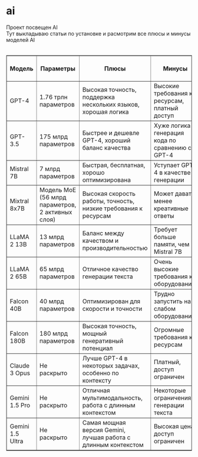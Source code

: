 # ai </br>
Проект посвещен AI </br>
Тут выкладываю статьи по установке и расмотрим все плюсы и минусы моделей AI</br></br>


<table border="1">
    <tr>
        <th>Модель</th>
        <th>Параметры</th>
        <th>Плюсы</th>
        <th>Минусы</th>
        <th>Генерация изображений</th>
        <th>Генерация видео</th>
        <th>Написание кода</th>
        <th>Требуется API</th>
        <th>Работает без интернета</th>
    </tr>
    <tr>
        <td>GPT-4</td>
        <td>1.76 трлн параметров</td>
        <td>Высокая точность, поддержка нескольких языков, хорошая логика</td>
        <td>Высокие требования к ресурсам, платный доступ</td>
        <td>Нет</td>
        <td>Нет</td>
        <td>Да</td>
        <td>Да</td>
        <td>Нет</td>
    </tr>
    <tr>
        <td>GPT-3.5</td>
        <td>175 млрд параметров</td>
        <td>Быстрее и дешевле GPT-4, хороший баланс качества</td>
        <td>Хуже логика и генерация кода по сравнению с GPT-4</td>
        <td>Нет</td>
        <td>Нет</td>
        <td>Да</td>
        <td>Да</td>
        <td>Нет</td>
    </tr>
    <tr>
        <td>Mistral 7B</td>
        <td>7 млрд параметров</td>
        <td>Быстрая, бесплатная, хорошо оптимизирована</td>
        <td>Уступает GPT-4 в качестве генерации</td>
        <td>Нет</td>
        <td>Нет</td>
        <td>Да</td>
        <td>Нет</td>
        <td>Да</td>
    </tr>
    <tr>
        <td>Mixtral 8x7B</td>
        <td>Модель MoE (56 млрд параметров, 2 активных слоя)</td>
        <td>Высокая скорость работы, точность, низкие требования к ресурсам</td>
        <td>Может давать менее креативные ответы</td>
        <td>Нет</td>
        <td>Нет</td>
        <td>Да</td>
        <td>Нет</td>
        <td>Да</td>
    </tr>
    <tr>
        <td>LLaMA 2 13B</td>
        <td>13 млрд параметров</td>
        <td>Баланс между качеством и производительностью</td>
        <td>Требует больше памяти, чем Mistral 7B</td>
        <td>Нет</td>
        <td>Нет</td>
        <td>Да</td>
        <td>Нет</td>
        <td>Да</td>
    </tr>
    <tr>
        <td>LLaMA 2 65B</td>
        <td>65 млрд параметров</td>
        <td>Отличное качество генерации текста</td>
        <td>Очень высокие требования к оборудованию</td>
        <td>Нет</td>
        <td>Нет</td>
        <td>Да</td>
        <td>Нет</td>
        <td>Да</td>
    </tr>
    <tr>
        <td>Falcon 40B</td>
        <td>40 млрд параметров</td>
        <td>Оптимизирован для скорости и точности</td>
        <td>Трудно запустить на слабом оборудовании</td>
        <td>Нет</td>
        <td>Нет</td>
        <td>Да</td>
        <td>Нет</td>
        <td>Да</td>
    </tr>
    <tr>
        <td>Falcon 180B</td>
        <td>180 млрд параметров</td>
        <td>Высокая точность, мощный генеративный потенциал</td>
        <td>Огромные требования к ресурсам</td>
        <td>Нет</td>
        <td>Нет</td>
        <td>Да</td>
        <td>Нет</td>
        <td>Нет</td>
    </tr>
    <tr>
        <td>Claude 3 Opus</td>
        <td>Не раскрыто</td>
        <td>Лучше GPT-4 в некоторых задачах, особенно по контексту</td>
        <td>Платный, доступ ограничен</td>
        <td>Нет</td>
        <td>Нет</td>
        <td>Да</td>
        <td>Да</td>
        <td>Нет</td>
    </tr>
    <tr>
        <td>Gemini 1.5 Pro</td>
        <td>Не раскрыто</td>
        <td>Отличная мультимодальность, работа с длинным контекстом</td>
        <td>Некоторые ограничения в генерации текста</td>
        <td>Да</td>
        <td>Да</td>
        <td>Да</td>
        <td>Да</td>
        <td>Нет</td>
    </tr>
    <tr>
        <td>Gemini 1.5 Ultra</td>
        <td>Не раскрыто</td>
        <td>Самая мощная версия Gemini, лучшая работа с длинным контекстом</td>
        <td>Высокая цена, доступ ограничен</td>
        <td>Да</td>
        <td>Да</td>
        <td>Да</td>
        <td>Да</td>
        <td>Нет</td>
    </tr>
</table>
